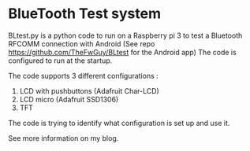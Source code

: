 # BlueTooth Test system

BLtest.py is a python code to run on a Raspberry pi 3 to test a Bluetooth RFCOMM connection with Android
(See repo https://github.com/TheFwGuy/BLtest for the Android app)
The code is configured to run at the startup.

The code supports 3 different configurations :

1) LCD with pushbuttons (Adafruit Char-LCD)
2) LCD micro (Adafruit SSD1306)
3) TFT

The code is trying to identify what configuration is set up and use it.

See more information on my blog.

